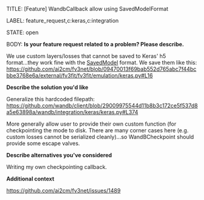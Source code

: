 TITLE:
[Feature]  WandbCallback allow using SavedModelFormat

LABEL:
feature_request,c:keras,c:integration

STATE:
open

BODY:
**Is your feature request related to a problem? Please describe.**

We use custom layers/losses that cannot be saved to Keras' h5 format...they work fine with the [SavedModel](https://www.tensorflow.org/guide/saved_model) format. We save them like this: https://github.com/ai2cm/fv3net/blob/09470013f69bab552d765abc7f44bcbbe3768e6a/external/fv3fit/fv3fit/emulation/keras.py#L16

**Describe the solution you'd like**

Generalize this hardcoded filepath: https://github.com/wandb/client/blob/29009975544d11b8b3c172ce5f537d8a5e63898a/wandb/integration/keras/keras.py#L374

More generally allow user to provide their own custom function (for checkpointing the mode to disk. There are many corner cases here (e.g. custom losses cannot be serialized cleanly)...so WandBCheckpoint should provide some escape valves.

**Describe alternatives you've considered**

Writing my own checkpointing callback.

**Additional context**

https://github.com/ai2cm/fv3net/issues/1489

